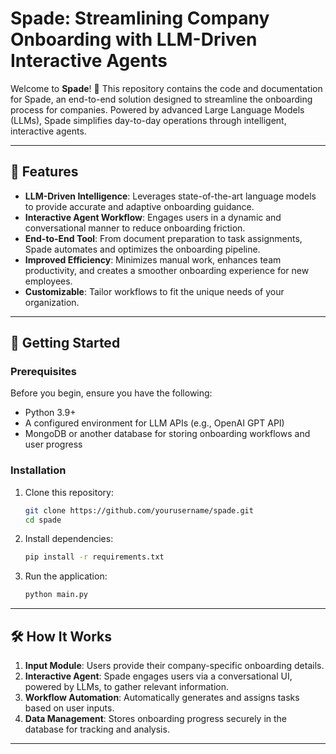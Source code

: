 # Spade: Streamlining Company Onboarding with LLM-Driven Interactive Agents

Welcome to **Spade**! 🎉 This repository contains the code and documentation for Spade, an end-to-end solution designed to streamline the onboarding process for companies. Powered by advanced Large Language Models (LLMs), Spade simplifies day-to-day operations through intelligent, interactive agents.

---

## 🌟 Features

- **LLM-Driven Intelligence**: Leverages state-of-the-art language models to provide accurate and adaptive onboarding guidance.
- **Interactive Agent Workflow**: Engages users in a dynamic and conversational manner to reduce onboarding friction.
- **End-to-End Tool**: From document preparation to task assignments, Spade automates and optimizes the onboarding pipeline.
- **Improved Efficiency**: Minimizes manual work, enhances team productivity, and creates a smoother onboarding experience for new employees.
- **Customizable**: Tailor workflows to fit the unique needs of your organization.

---

## 🚀 Getting Started

### Prerequisites

Before you begin, ensure you have the following:
- Python 3.9+
- A configured environment for LLM APIs (e.g., OpenAI GPT API)
- MongoDB or another database for storing onboarding workflows and user progress

### Installation

1. Clone this repository:
    ```bash
    git clone https://github.com/yourusername/spade.git
    cd spade
    ```

2. Install dependencies:
    ```bash
    pip install -r requirements.txt
    ```

3. Run the application:
    ```bash
    python main.py
    ```

---

## 🛠️ How It Works

1. **Input Module**: Users provide their company-specific onboarding details.
2. **Interactive Agent**: Spade engages users via a conversational UI, powered by LLMs, to gather relevant information.
3. **Workflow Automation**: Automatically generates and assigns tasks based on user inputs.
4. **Data Management**: Stores onboarding progress securely in the database for tracking and analysis.

---
